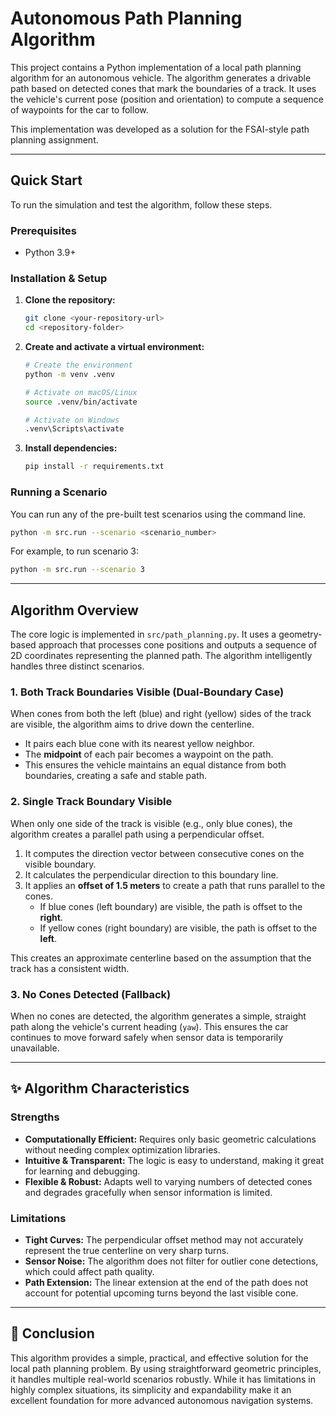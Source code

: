 # Autonomous Path Planning Algorithm

This project contains a Python implementation of a local path planning algorithm for an autonomous vehicle. The algorithm generates a drivable path based on detected cones that mark the boundaries of a track. It uses the vehicle's current pose (position and orientation) to compute a sequence of waypoints for the car to follow.

This implementation was developed as a solution for the FSAI-style path planning assignment.



---

## Quick Start

To run the simulation and test the algorithm, follow these steps.

### Prerequisites

* Python 3.9+

### Installation & Setup

1.  **Clone the repository:**
    ```bash
    git clone <your-repository-url>
    cd <repository-folder>
    ```

2.  **Create and activate a virtual environment:**
    ```bash
    # Create the environment
    python -m venv .venv

    # Activate on macOS/Linux
    source .venv/bin/activate

    # Activate on Windows
    .venv\Scripts\activate
    ```

3.  **Install dependencies:**
    ```bash
    pip install -r requirements.txt
    ```

### Running a Scenario

You can run any of the pre-built test scenarios using the command line.

```bash
python -m src.run --scenario <scenario_number>
```
For example, to run scenario 3:
```bash
python -m src.run --scenario 3
```

---

## Algorithm Overview

The core logic is implemented in `src/path_planning.py`. It uses a geometry-based approach that processes cone positions and outputs a sequence of 2D coordinates representing the planned path. The algorithm intelligently handles three distinct scenarios.

### 1. Both Track Boundaries Visible (Dual-Boundary Case)

When cones from both the left (blue) and right (yellow) sides of the track are visible, the algorithm aims to drive down the centerline.

* It pairs each blue cone with its nearest yellow neighbor.
* The **midpoint** of each pair becomes a waypoint on the path.
* This ensures the vehicle maintains an equal distance from both boundaries, creating a safe and stable path.

### 2. Single Track Boundary Visible

When only one side of the track is visible (e.g., only blue cones), the algorithm creates a parallel path using a perpendicular offset.

1.  It computes the direction vector between consecutive cones on the visible boundary.
2.  It calculates the perpendicular direction to this boundary line.
3.  It applies an **offset of 1.5 meters** to create a path that runs parallel to the cones.
    * If blue cones (left boundary) are visible, the path is offset to the **right**.
    * If yellow cones (right boundary) are visible, the path is offset to the **left**.

This creates an approximate centerline based on the assumption that the track has a consistent width.

### 3. No Cones Detected (Fallback)

When no cones are detected, the algorithm generates a simple, straight path along the vehicle's current heading (`yaw`). This ensures the car continues to move forward safely when sensor data is temporarily unavailable.

---

## ✨ Algorithm Characteristics

### Strengths

* **Computationally Efficient:** Requires only basic geometric calculations without needing complex optimization libraries.
* **Intuitive & Transparent:** The logic is easy to understand, making it great for learning and debugging.
* **Flexible & Robust:** Adapts well to varying numbers of detected cones and degrades gracefully when sensor information is limited.

### Limitations

* **Tight Curves:** The perpendicular offset method may not accurately represent the true centerline on very sharp turns.
* **Sensor Noise:** The algorithm does not filter for outlier cone detections, which could affect path quality.
* **Path Extension:** The linear extension at the end of the path does not account for potential upcoming turns beyond the last visible cone.

---

## 📜 Conclusion

This algorithm provides a simple, practical, and effective solution for the local path planning problem. By using straightforward geometric principles, it handles multiple real-world scenarios robustly. While it has limitations in highly complex situations, its simplicity and expandability make it an excellent foundation for more advanced autonomous navigation systems.
